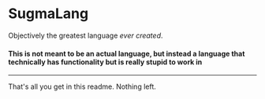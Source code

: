 # SugmaLang
Objectively the greatest language *ever created*.

#### This is not meant to be an actual language, but instead a language that technically has functionality but is really stupid to work in

---

That's all you get in this readme. Nothing left.
<!-- :P --->